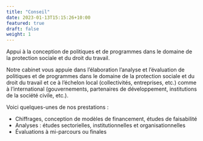 ```yaml
---
title: "Conseil"
date: 2023-01-13T15:15:26+10:00
featured: true
draft: false
weight: 1
---
```


Appui à la conception de politiques et de programmes dans le domaine de la protection sociale et du droit du travail. 

Notre cabinet vous appuie dans l’élaboration l’analyse et l’évaluation de politiques et de programmes dans le domaine de la protection sociale et du droit du travail et ce à l’échelon local (collectivités, entreprises, etc.) comme à l’international (gouvernements, partenaires de développement, institutions de la société civile, etc.).

Voici quelques-unes de nos prestations :
- Chiffrages, conception de modèles de financement, études de faisabilité
- Analyses : études sectorielles, institutionnelles et organisationnelles
- Évaluations à mi-parcours ou finales
